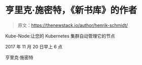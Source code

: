# 亨里克·施密特，《新书库》的作者

> 原文：<https://thenewstack.io/author/henrik-schmidt/>

Kube-Node:让您的 Kubernetes 集群自动管理它的节点

2017 年 11 月 20 日早上 6 点

亨里克·施密特